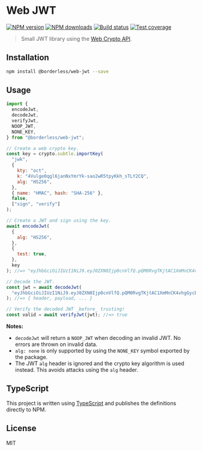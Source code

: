 # Web JWT

[![NPM version][npm-image]][npm-url]
[![NPM downloads][downloads-image]][downloads-url]
[![Build status][build-image]][build-url]
[![Test coverage][coverage-image]][coverage-url]

> Small JWT library using the [Web Crypto API](https://developer.mozilla.org/en-US/docs/Web/API/Web_Crypto_API).

## Installation

```sh
npm install @borderless/web-jwt --save
```

## Usage

```js
import {
  encodeJwt,
  decodeJwt,
  verifyJwt,
  NOOP_JWT,
  NONE_KEY,
} from "@borderless/web-jwt";

// Create a web crypto key.
const key = crypto.subtle.importKey(
  "jwk",
  {
    kty: "oct",
    k: "4Vulge0qgl6janNxYmrYk-sao2wR5tpyKkh_sTLY2CQ",
    alg: "HS256",
  },
  { name: "HMAC", hash: "SHA-256" },
  false,
  ["sign", "verify"]
);

// Create a JWT and sign using the key.
await encodeJwt(
  {
    alg: "HS256",
  },
  {
    test: true,
  },
  key
); //=> "eyJhbGciOiJIUzI1NiJ9.eyJ0ZXN0Ijp0cnVlfQ.pQM0RvgTKjtAC1XmMnCK4vhgGycbg0vVLn0rsiE8BGc"

// Decode the JWT.
const jwt = await decodeJwt(
  "eyJhbGciOiJIUzI1NiJ9.eyJ0ZXN0Ijp0cnVlfQ.pQM0RvgTKjtAC1XmMnCK4vhgGycbg0vVLn0rsiE8BGc"
); //=> { header, payload, ... }

// Verify the decoded JWT _before_ trusting!
const valid = await verifyJwt(jwt); //=> true
```

**Notes:**

- `decodeJwt` will return a `NOOP_JWT` when decoding an invalid JWT. No errors are thrown on invalid data.
- `alg: none` is only supported by using the `NONE_KEY` symbol exported by the package.
- The JWT `alg` header is ignored and the crypto key algorithm is used instead. This avoids attacks using the `alg` header.

## TypeScript

This project is written using [TypeScript](https://github.com/Microsoft/TypeScript) and publishes the definitions directly to NPM.

## License

MIT

[npm-image]: https://img.shields.io/npm/v/@borderless/web-jwt
[npm-url]: https://npmjs.org/package/@borderless/web-jwt
[downloads-image]: https://img.shields.io/npm/dm/@borderless/web-jwt
[downloads-url]: https://npmjs.org/package/@borderless/web-jwt
[build-image]: https://img.shields.io/github/actions/workflow/status/borderless/web-jwt/ci.yml?branch=main
[build-url]: https://github.com/borderless/web-jwt/actions/workflows/ci.yml?query=branch%3Amain
[coverage-image]: https://img.shields.io/codecov/c/gh/borderless/web-jwt
[coverage-url]: https://codecov.io/gh/borderless/web-jwt
